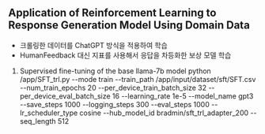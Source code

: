 ## Application of Reinforcement Learning to Response Generation Model Using Domain Data
+ 크롤링한 데이터를 ChatGPT 방식을 적용하여 학습
+ HumanFeedback 대신 지표를 사용해서 응답을 차등화한 보상 모델 학습

1. Supervised fine-tuning of the base llama-7b model
python /app/SFT_trl.py --mode train --train_path /app/input/dataset/sft/SFT.csv --num_train_epochs 20 --per_device_train_batch_size 32 --per_device_eval_batch_size 16 --learning_rate 1e-5 --model_name gpt3 --save_steps 1000 --logging_steps 300 --eval_steps 1000 --lr_scheduler_type cosine --hub_model_id bradmin/sft_trl_adapter_200 --seq_length 512

